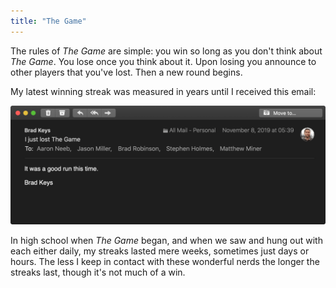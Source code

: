 ```yaml
---
title: "The Game"
---
```


The rules of *The Game* are simple: you win so long as you don't think about *The Game*. You lose once you think about it. Upon losing you announce to other players that you've lost. Then a new round begins.

My latest winning streak was measured in years until I received this email:

<img alt="Losing The Game email" src="/images/the-game.png">

In high school when *The Game* began, and when we saw and hung out with each either daily, my streaks lasted mere weeks, sometimes just days or hours. The less I keep in contact with these wonderful nerds the longer the streaks last, though it's not much of a win.
